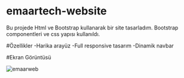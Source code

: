 # emaartech-website
Bu projede Html ve Bootstrap kullanarak bir site tasarladım. Bootstrap componentleri ve css yapısı kullanıldı.


#Özellikler
-Harika arayüz
-Full responsive tasarım
-Dinamik navbar


#Ekran Görüntüsü

![emaarweb](https://github.com/dilayercan/emaartech-website/assets/69506908/55171296-d89f-4917-9446-cb212723ead5)

